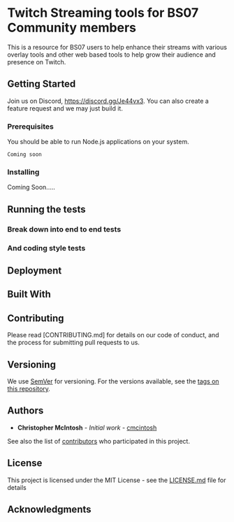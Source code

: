 # Twitch Streaming tools for BS07 Community members

This is a resource for BS07 users to help enhance their streams with various overlay tools
and other web based tools to help grow their audience and presence on Twitch.

## Getting Started

Join us on Discord, https://discord.gg/Je44vx3. You can also create a feature request and
we may just build it.  

### Prerequisites

You should be able to run Node.js applications on your system.

```
Coming soon
```

### Installing

Coming Soon.....

## Running the tests



### Break down into end to end tests


### And coding style tests


## Deployment


## Built With


## Contributing

Please read [CONTRIBUTING.md] for details on our code of conduct, and the process for submitting pull requests to us.

## Versioning

We use [SemVer](http://semver.org/) for versioning. For the versions available, see the [tags on this repository](https://github.com/your/project/tags).

## Authors

* **Christopher McIntosh** - *Initial work* - [cmcintosh](https://github.com/cmcintosh)

See also the list of [contributors](https://github.com/cmcintosh/bs07_tools/contributors) who participated in this project.

## License

This project is licensed under the MIT License - see the [LICENSE.md](LICENSE.md) file for details

## Acknowledgments
